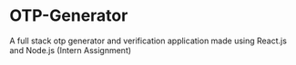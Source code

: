 # OTP-Generator
A full stack otp generator and verification application made using React.js and Node.js (Intern Assignment)
